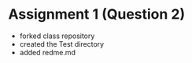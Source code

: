 # Assignment 1 (Question 2)
* forked class repository
* created the Test directory
* added redme.md
